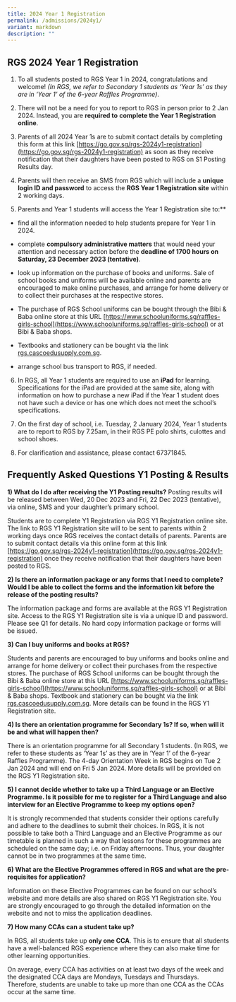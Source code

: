 ```yaml
---
title: 2024 Year 1 Registration
permalink: /admissions/2024y1/
variant: markdown
description: ""
---
```

## **RGS 2024 Year 1 Registration**

1. To all students posted to RGS Year 1 in 2024, congratulations and welcome! *(In RGS, we refer to Secondary 1 students as ‘Year 1s’ as they are in ‘Year 1’ of the 6-year Raffles Programme)*.

2. There will not be a need for you to report to RGS in person prior to 2 Jan 2024. Instead, you are **required to** **complete the Year 1 Registration online**.

3. Parents of all 2024 Year 1s are to submit contact details by completing this form at this link [https://go.gov.sg/rgs-2024y1-registration](https://go.gov.sg/rgs-2024y1-registration) as soon as they receive notification that their daughters have been posted to RGS on S1 Posting Results day.

4. Parents will then receive an SMS from RGS which will include a **unique login ID and password** to access the **RGS Year 1 Registration site** within 2 working days.

5. Parents and Year 1 students will access the Year 1 Registration site to:**

* find all the information needed to help students prepare for Year 1 in 2024.

* complete **compulsory administrative matters** that would need your attention and necessary action before the **deadline of 1700 hours on Saturday, 23 December 2023 (tentative)**.

* look up information on the purchase of books and uniforms. Sale of school books and uniforms will be available online and parents are encouraged to make online purchases, and arrange for home delivery or to collect their purchases at the respective stores. 

* The purchase of RGS School uniforms can be bought through the Bibi & Baba online store at this URL [https://www.schooluniforms.sg/raffles-girls-school](https://www.schooluniforms.sg/raffles-girls-school) or at Bibi & Baba shops. 

* Textbooks and stationery can be bought via the link [rgs.cascoedusupply.com.sg](https://cascoedusupply.com.sg/?schoolid=105).

* arrange school bus transport to RGS, if needed.


6. In RGS, all Year 1 students are required to use an **iPad** for learning. Specifications for the iPad are provided at the same site, along with information on how to purchase a new iPad if the Year 1 student does not have such a device or has one which does not meet the school’s specifications.


7. On the first day of school, i.e. Tuesday, 2 January 2024, Year 1 students are to report to RGS by 7.25am, in their RGS PE polo shirts, culottes and school shoes.


8. For clarification and assistance, please contact 67371845.


## **Frequently Asked Questions Y1 Posting & Results**

**1) What do I do after receiving the Y1 Posting results?**
Posting results will be released between Wed, 20 Dec 2023 and Fri, 22 Dec 2023 (tentative), via online, SMS and your daughter’s primary school.

Students are to complete Y1 Registration via RGS Y1 Registration online site. The link to RGS Y1 Registration site will to be sent to parents within 2 working days once RGS receives the contact details of parents. Parents are to submit contact details via this online form at this link [https://go.gov.sg/rgs-2024y1-registration](https://go.gov.sg/rgs-2024y1-registration) once they receive notification that their daughters have been posted to RGS.

**2) Is there an information package or any forms that I need to complete? Would I be able to collect the forms and the information kit before the release of the posting results?**

The information package and forms are available at the RGS Y1 Registration site. Access to the RGS Y1 Registration site is via a unique ID and password. Please see Q1 for details. No hard copy information package or forms will be issued.

**3) Can I buy uniforms and books at RGS?**

Students and parents are encouraged to buy uniforms and books online and arrange for home delivery or collect their purchases from the respective stores. The purchase of RGS School uniforms can be bought through the Bibi & Baba online store at this URL [https://www.schooluniforms.sg/raffles-girls-school](https://www.schooluniforms.sg/raffles-girls-school) or at Bibi & Baba shops. Textbook and stationery can be bought via the link [rgs.cascoedusupply.com.sg](https://cascoedusupply.com.sg/?schoolid=105). More details can be found in the RGS Y1 Registration site.

**4) Is there an orientation programme for Secondary 1s? If so, when will it be and what will happen then?**

There is an orientation programme for all Secondary 1 students. (In RGS, we refer to these students as ‘Year 1s’ as they are in ‘Year 1’ of the 6-year Raffles Programme). The 4-day Orientation Week in RGS begins on Tue 2 Jan 2024 and will end on Fri 5 Jan 2024. More details will be provided on the RGS Y1 Registration site.

**5) I cannot decide whether to take up a Third Language or an Elective Programme. Is it possible for me to register for a Third Language and also interview for an Elective Programme to keep my options open?**

It is strongly recommended that students consider their options carefully and adhere to the deadlines to submit their choices. In RGS, it is not possible to take both a Third Language and an Elective Programme as our timetable is planned in such a way that lessons for these programmes are scheduled on the same day; i.e. on Friday afternoons. Thus, your daughter cannot be in two programmes at the same time.

**6) What are the Elective Programmes offered in RGS and what are the pre-requisites for application?**

Information on these Elective Programmes can be found on our school’s website and more details are also shared on RGS Y1 Registration site. You are strongly encouraged to go through the detailed information on the website and not to miss the application deadlines.

**7) How many CCAs can a student take up?**

In RGS, all students take up **only one CCA**. This is to ensure that all students have a well-balanced RGS experience where they can also make time for other learning opportunities.

On average, every CCA has activities on at least two days of the week and the designated CCA days are Mondays, Tuesdays and Thursdays. Therefore, students are unable to take up more than one CCA as the CCAs occur at the same time.
